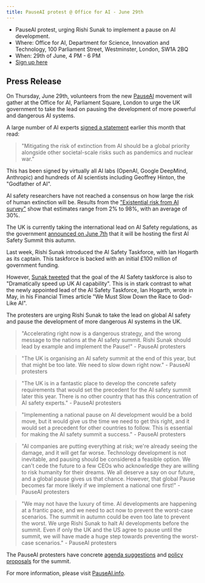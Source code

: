 ```yaml
---
title: PauseAI protest @ Office for AI - June 29th
---
```


- PauseAI protest, urging Rishi Sunak to implement a pause on AI development.
- Where: Office for AI, Department for Science, Innovation and Technology, 100 Parliament Street, Westminster, London, SW1A 2BQ
- When: 29th of June, 4 PM - 6 PM
- [Sign up here](https://forms.gle/t1FvzqaEBmZuBuXS7)

## Press Release

On Thursday, June 29th, volunteers from the new [PauseAI](http://pauseai.info) movement will gather at the Office for AI, Parliament Square, London to urge the UK government to take the lead on pausing the development of more powerful and dangerous AI systems.

A large number of AI experts [signed a statement](https://www.safe.ai/statement-on-ai-risk) earlier this month that read:

> "Mitigating the risk of extinction from AI should be a global priority alongside other societal-scale risks such as pandemics and nuclear war."

This has been signed by virtually all AI labs (OpenAI, Google DeepMind, Anthropic) and hundreds of AI scientists including Geoffrey Hinton, the "Godfather of AI".

AI safety researchers have not reached a consensus on how large the risk of human extinction will be.
Results from the ["Existential risk from AI survey"](https://forum.effectivealtruism.org/posts/8CM9vZ2nnQsWJNsHx/existential-risk-from-ai-survey-results) show that estimates range from 2% to 98%, with an average of 30%.

The UK is currently taking the international lead on AI Safety regulations, as the government [announced on June 7th](https://www.gov.uk/government/news/uk-to-host-first-global-summit-on-artificial-intelligence) that it will be hosting the first AI Safety Summit this autumn.

Last week, Rishi Sunak introduced the AI Safety Taskforce, with Ian Hogarth as its captain.
This taskforce is backed with an initial £100 million of government funding.

However, [Sunak tweeted](https://twitter.com/RishiSunak/status/1670355987457294337) that the goal of the AI Safety taskforce is also to "Dramatically speed up UK AI capability".
This is in stark contrast to what the newly appointed lead of the AI Safety Taskforce, Ian Hogarth, wrote in May, in his Financial Times article "We Must Slow Down the Race to God-Like AI".

The protesters are urging Rishi Sunak to take the lead on global AI safety and pause the development of more dangerous AI systems in the UK.

> "Accelerating right now is a dangerous strategy, and the wrong message to the nations at the AI safety summit. Rishi Sunak should lead by example and implement the Pause!" - PauseAI protesters

> "The UK is organising an AI safety summit at the end of this year, but that might be too late. We need to slow down right now." - PauseAI protesters

> "The UK is in a fantastic place to develop the concrete safety requirements that would set the precedent for the AI safety summit later this year. There is no other country that has this concentration of AI safety experts." - PauseAI protesters

> "Implementing a national pause on AI development would be a bold move, but it would give us the time we need to get this right, and it would set a precedent for other countries to follow. This is essential for making the AI safety summit a success." - PauseAI protesters

> "AI companies are putting everything at risk; we're already seeing the damage, and it will get far worse. Technology development is not inevitable, and pausing should be considered a feasible option. We can't cede the future to a few CEOs who acknowledge they are willing to risk humanity for their dreams. We all deserve a say on our future, and a global pause gives us that chance. However, that global Pause becomes far more likely if we implement a national one first!" - PauseAI protesters

> "We may not have the luxury of time. AI developments are happening at a frantic pace, and we need to act now to prevent the worst-case scenarios. The summit in autumn could be even too late to prevent the worst. We urge Rishi Sunak to halt AI developments before the summit. Even if only the UK and the US agree to pause until the summit, we will have made a huge step towards preventing the worst-case scenarios." - PauseAI protesters

The PauseAI protesters have concrete [agenda suggestions](/summit) and [policy proposals](/proposal) for the summit.

For more information, please visit [PauseAI.info](http://pauseai.info).
